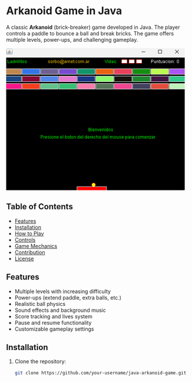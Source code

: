 # Arkanoid Game in Java

A classic **Arkanoid** (brick-breaker) game developed in Java. The player controls a paddle to bounce a ball and break bricks. The game offers multiple levels, power-ups, and challenging gameplay.

![Arkanoid Game Screenshot](./arkanoid.png)

## Table of Contents
- [Features](#features)
- [Installation](#installation)
- [How to Play](#how-to-play)
- [Controls](#controls)
- [Game Mechanics](#game-mechanics)
- [Contribution](#contribution)
- [License](#license)

## Features
- Multiple levels with increasing difficulty
- Power-ups (extend paddle, extra balls, etc.)
- Realistic ball physics
- Sound effects and background music
- Score tracking and lives system
- Pause and resume functionality
- Customizable gameplay settings

## Installation

1. Clone the repository:
   ```bash
   git clone https://github.com/your-username/java-arkanoid-game.git
